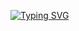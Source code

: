 
<a href="https://git.io/typing-svg"><img src="https://readme-typing-svg.demolab.com?font=Share+Tech+Mono&size=25&duration=3000&pause=000&color=93D302&multiline=true&repeat=false&width=435&height=100&lines=Hello%2C+world!+;My+name+is+Madoc+Alder." alt="Typing SVG" /></a>






